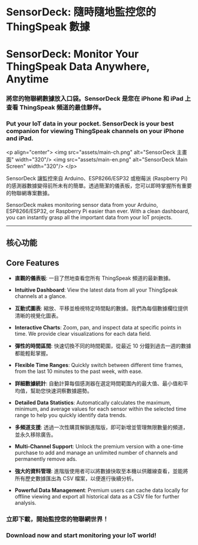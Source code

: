 # SensorDeck: 隨時隨地監控您的 ThingSpeak 數據

# SensorDeck: Monitor Your ThingSpeak Data Anywhere, Anytime

### 將您的物聯網數據放入口袋。SensorDeck 是您在 iPhone 和 iPad 上查看 ThingSpeak 頻道的最佳夥伴。

### Put your IoT data in your pocket. SensorDeck is your best companion for viewing ThingSpeak channels on your iPhone and iPad.

\<p align="center"\>
\<img src="assets/main-ch.png" alt="SensorDeck 主畫面" width="320"/\>
\<img src="assets/main-en.png" alt="SensorDeck Main Screen" width="320"/\>
\</p\>

SensorDeck 讓監控來自 Arduino、ESP8266/ESP32 或樹莓派 (Raspberry Pi) 的感測器數據變得前所未有的簡單。透過簡潔的儀表板，您可以即時掌握所有重要的物聯網專案數據。

SensorDeck makes monitoring sensor data from your Arduino, ESP8266/ESP32, or Raspberry Pi easier than ever. With a clean dashboard, you can instantly grasp all the important data from your IoT projects.

-----

## 核心功能

## Core Features

  * **直觀的儀表板**: 一目了然地查看您所有 ThingSpeak 頻道的最新數據。

  * **Intuitive Dashboard**: View the latest data from all your ThingSpeak channels at a glance.

  * **互動式圖表**: 縮放、平移並檢視特定時間點的數據。我們為每個數據欄位提供清晰的視覺化圖表。

  * **Interactive Charts**: Zoom, pan, and inspect data at specific points in time. We provide clear visualizations for each data field.

  * **彈性的時間區間**: 快速切換不同的時間範圍，從最近 10 分鐘到過去一週的數據都能輕鬆掌握。

  * **Flexible Time Ranges**: Quickly switch between different time frames, from the last 10 minutes to the past week, with ease.

  * **詳細數據統計**: 自動計算每個感測器在選定時間範圍內的最大值、最小值和平均值，幫助您快速洞察數據趨勢。

  * **Detailed Data Statistics**: Automatically calculates the maximum, minimum, and average values for each sensor within the selected time range to help you quickly identify data trends.

  * **多頻道支援**: 透過一次性購買解鎖進階版，即可新增並管理無限數量的頻道，並永久移除廣告。

  * **Multi-Channel Support**: Unlock the premium version with a one-time purchase to add and manage an unlimited number of channels and permanently remove ads.

  * **強大的資料管理**: 進階版使用者可以將數據快取至本機以供離線查看，並能將所有歷史數據匯出為 CSV 檔案，以便進行後續分析。

  * **Powerful Data Management**: Premium users can cache data locally for offline viewing and export all historical data as a CSV file for further analysis.

### 立即下載，開始監控您的物聯網世界！

### Download now and start monitoring your IoT world\!

